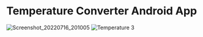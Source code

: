 # Temperature Converter Android App
![Screenshot_20220716_201005](https://user-images.githubusercontent.com/28781001/179375730-5f3eb7fb-85e7-4311-951f-404036ab26e5.png)
![Temperature 3](https://user-images.githubusercontent.com/28781001/179376381-1e0ac4aa-f173-488a-8dfb-122d303a0b60.png)
